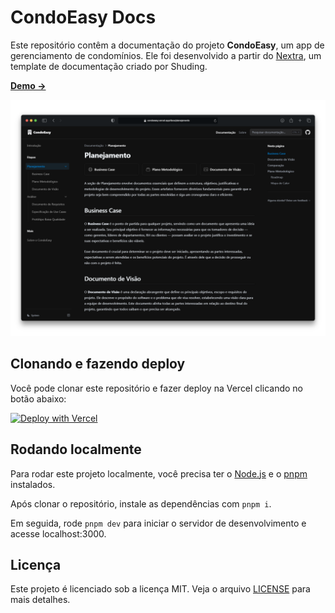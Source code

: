 # CondoEasy Docs

Este repositório contêm a documentação do projeto **CondoEasy**, um app de gerenciamento de condomínios. Ele foi desenvolvido a partir do [Nextra](https://nextra.site), um template de documentação criado por Shuding.

[**Demo →**](https://condoeasy.vercel.app/)

[![Captura de tela da página de planejamento do site](.github/screenshot.png)](https://condoeasy.vercel.app/)

## Clonando e fazendo deploy

Você pode clonar este repositório e fazer deploy na Vercel clicando no botão abaixo:

[![Deploy with Vercel](https://vercel.com/button)](https://vercel.com/new/clone?repository-url=https%3A%2F%2Fgithub.com%2FIgorAugust0%2Fcondoeasy)

## Rodando localmente

Para rodar este projeto localmente, você precisa ter o [Node.js](https://nodejs.org/) e o [pnpm](https://pnpm.io/) instalados.

Após clonar o repositório, instale as dependências com `pnpm i`.

Em seguida, rode `pnpm dev` para iniciar o servidor de desenvolvimento e acesse localhost:3000.

## Licença

Este projeto é licenciado sob a licença MIT. Veja o arquivo [LICENSE](LICENSE) para mais detalhes.
